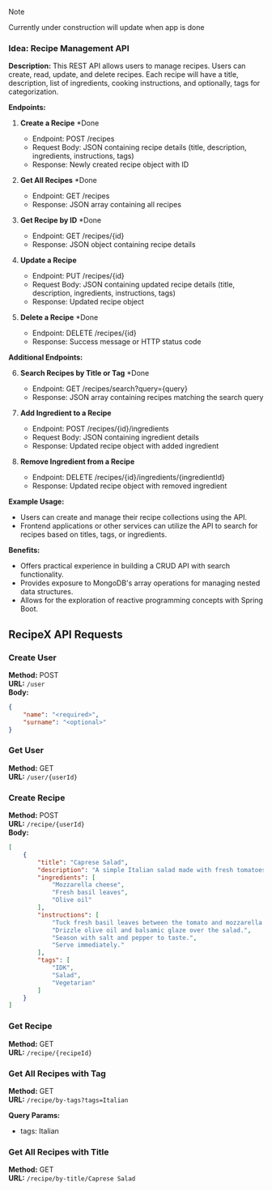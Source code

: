 >[!NOTE]
> Currently under construction will update when app is done

### Idea: Recipe Management API

**Description:**
This REST API allows users to manage recipes. Users can create, read, update, and delete recipes. Each recipe will have a title, description, list of ingredients, cooking instructions, and optionally, tags for categorization.

**Endpoints:**

1. **Create a Recipe** *Done
   - Endpoint: POST /recipes
   - Request Body: JSON containing recipe details (title, description, ingredients, instructions, tags)
   - Response: Newly created recipe object with ID

2. **Get All Recipes** *Done
   - Endpoint: GET /recipes
   - Response: JSON array containing all recipes

3. **Get Recipe by ID** *Done
   - Endpoint: GET /recipes/{id}
   - Response: JSON object containing recipe details

4. **Update a Recipe** 
   - Endpoint: PUT /recipes/{id}
   - Request Body: JSON containing updated recipe details (title, description, ingredients, instructions, tags)
   - Response: Updated recipe object

5. **Delete a Recipe** *Done
   - Endpoint: DELETE /recipes/{id}
   - Response: Success message or HTTP status code

**Additional Endpoints:**

6. **Search Recipes by Title or Tag** *Done
   - Endpoint: GET /recipes/search?query={query}
   - Response: JSON array containing recipes matching the search query

7. **Add Ingredient to a Recipe**
   - Endpoint: POST /recipes/{id}/ingredients
   - Request Body: JSON containing ingredient details
   - Response: Updated recipe object with added ingredient

8. **Remove Ingredient from a Recipe**
   - Endpoint: DELETE /recipes/{id}/ingredients/{ingredientId}
   - Response: Updated recipe object with removed ingredient

**Example Usage:**

- Users can create and manage their recipe collections using the API.
- Frontend applications or other services can utilize the API to search for recipes based on titles, tags, or ingredients.

**Benefits:**

- Offers practical experience in building a CRUD API with search functionality.
- Provides exposure to MongoDB's array operations for managing nested data structures.
- Allows for the exploration of reactive programming concepts with Spring Boot.


## RecipeX API Requests

### Create User
**Method:** POST  
**URL:** `/user`  
**Body:**  
```json
{
    "name": "<required>",
    "surname": "<optional>"
}
```

### Get User
**Method:** GET  
**URL:** `/user/{userId}`

### Create Recipe
**Method:** POST  
**URL:** `/recipe/{userId}`  
**Body:**  
```json
[
    {
        "title": "Caprese Salad",
        "description": "A simple Italian salad made with fresh tomatoes, mozzarella cheese, basil, olive oil, and balsamic glaze.",
        "ingredients": [
            "Mozzarella cheese",
            "Fresh basil leaves",
            "Olive oil"
        ],
        "instructions": [
            "Tuck fresh basil leaves between the tomato and mozzarella slices.",
            "Drizzle olive oil and balsamic glaze over the salad.",
            "Season with salt and pepper to taste.",
            "Serve immediately."
        ],
        "tags": [
            "IDK",
            "Salad",
            "Vegetarian"
        ]
    }
]
```

### Get Recipe
**Method:** GET  
**URL:** `/recipe/{recipeId}`

### Get All Recipes with Tag
**Method:** GET  
**URL:** `/recipe/by-tags?tags=Italian`

**Query Params:**  
- tags: Italian

### Get All Recipes with Title
**Method:** GET  
**URL:** `/recipe/by-title/Caprese Salad`
